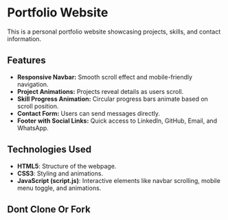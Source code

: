 # Portfolio Website

This is a personal portfolio website showcasing projects, skills, and contact information. 

## Features
- **Responsive Navbar:** Smooth scroll effect and mobile-friendly navigation.
- **Project Animations:** Projects reveal details as users scroll.
- **Skill Progress Animation:** Circular progress bars animate based on scroll position.
- **Contact Form:** Users can send messages directly.
- **Footer with Social Links:** Quick access to LinkedIn, GitHub, Email, and WhatsApp.

## Technologies Used
- **HTML5**: Structure of the webpage.
- **CSS3**: Styling and animations.
- **JavaScript (script.js)**: Interactive elements like navbar scrolling, mobile menu toggle, and animations.

## Dont Clone Or Fork


